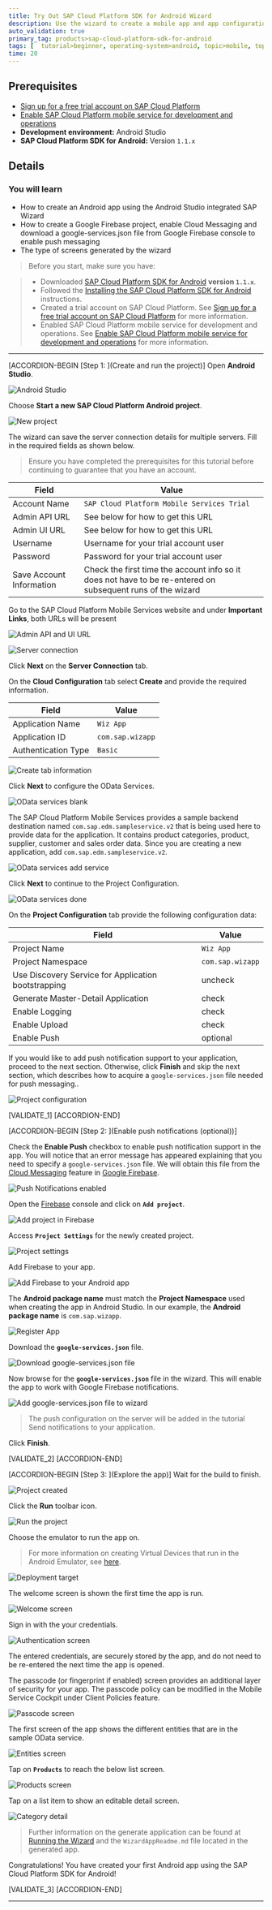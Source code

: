 ```yaml
---
title: Try Out SAP Cloud Platform SDK for Android Wizard
description: Use the wizard to create a mobile app and app configuration that makes use of features of the SAP Cloud Platform Mobile Services.
auto_validation: true
primary_tag: products>sap-cloud-platform-sdk-for-android
tags: [  tutorial>beginner, operating-system>android, topic>mobile, topic>odata, products>sap-cloud-platform-sdk-for-android, products>sap-cloud-platform ]
time: 20
---
```


## Prerequisites  
- [Sign up for a free trial account on SAP Cloud Platform](https://developers.sap.com/tutorials/hcp-create-trial-account.html)
- [Enable SAP Cloud Platform mobile service for development and operations](https://developers.sap.com/tutorials/fiori-ios-hcpms-setup.html)
- **Development environment:** Android Studio
- **SAP Cloud Platform SDK for Android:** Version `1.1.x`

## Details
### You will learn  
- How to create an Android app using the Android Studio integrated SAP Wizard
- How to create a Google Firebase project, enable Cloud Messaging and download a google-services.json file from Google Firebase console to enable push messaging
- The type of screens generated by the wizard

> Before you start, make sure you have:

> - Downloaded <a target="_blank" href="https://www.sap.com/developer/trials-downloads/additional-downloads/sap-cloud-platform-sdk-for-android-15508.html">SAP Cloud Platform SDK for Android</a> **version `1.1.x`**.
> - Followed the <a target="_blank" href="https://help.sap.com/doc/c2d571df73104f72b9f1b73e06c5609a/Latest/en-US/docs/user-guide/getting-started/installing.html">Installing the SAP Cloud Platform SDK for Android</a> instructions.
> - Created a trial account on SAP Cloud Platform. See [Sign up for a free trial account on SAP Cloud Platform](https://developers.sap.com/tutorials/hcp-create-trial-account.html) for more information.
> - Enabled SAP Cloud Platform mobile service for development and operations. See [Enable SAP Cloud Platform mobile service for development and operations](https://developers.sap.com/tutorials/fiori-ios-hcpms-setup.html) for more information.

---

[ACCORDION-BEGIN [Step 1: ](Create and run the project)]
Open **Android Studio**.

![Android Studio](android-studio.png)


Choose **Start a new SAP Cloud Platform Android project**.

![New project](new-project.png)


The wizard can save the server connection details for multiple servers. Fill in the required fields as shown below.
>Ensure you have completed the prerequisites for this tutorial before continuing to guarantee that you have an account.

| Field | Value |
|----|----|
| Account Name | `SAP Cloud Platform Mobile Services Trial` |
| Admin API URL | See below for how to get this URL |
| Admin UI URL | See below for how to get this URL |
| Username | Username for your trial account user |
| Password | Password for your trial account user |
| Save Account Information | Check the first time the account info so it does not have to be re-entered on subsequent runs of the wizard |

Go to the SAP Cloud Platform Mobile Services website and under **Important Links**, both URLs will be present

![Admin API and UI URL](admin-url.png)

![Server connection](server-connection.png)

Click **Next** on the **Server Connection** tab.


On the **Cloud Configuration** tab select **Create** and provide the required information.

| Field | Value |
|----|----|
| Application Name | `Wiz App` |
| Application ID | `com.sap.wizapp` |
| Authentication Type | `Basic` |

![Create tab information](create-application-wizard.png)

Click **Next** to configure the OData Services.


![OData services blank](odata-services-blank.png)

The SAP Cloud Platform Mobile Services provides a sample backend destination named `com.sap.edm.sampleservice.v2` that is being used here to provide data for the application. It contains product categories, product, supplier, customer and sales order data. Since you are creating a new application, add `com.sap.edm.sampleservice.v2`.

![OData services add service](odata-services-add.png)

Click **Next** to continue to the Project Configuration.

![OData services done](odata-services.png)


On the **Project Configuration** tab provide the following configuration data:

| Field | Value |
|----|----|
| Project Name | `Wiz App` |
| Project Namespace | `com.sap.wizapp` |
| Use Discovery Service for Application bootstrapping | uncheck |
| Generate Master-Detail Application | check |
| Enable Logging | check |
| Enable Upload | check |
| Enable Push | optional |

If you would like to add push notification support to your application, proceed to the next section. Otherwise, click **Finish** and skip the next section, which describes how to acquire a `google-services.json` file needed for push messaging..

![Project configuration](project-configuration.png)

[VALIDATE_1]
[ACCORDION-END]

[ACCORDION-BEGIN [Step 2: ](Enable push notifications (optional))]

Check the **Enable Push** checkbox to enable push notification support in the app. You will notice that an error message has appeared explaining that you need to specify a `google-services.json` file. We will obtain this file from the <a target="_blank" href="https://firebase.google.com/docs/cloud-messaging/">Cloud Messaging</a> feature in <a target="_blank" href="https://firebase.google.com/">Google Firebase</a>.

![Push Notifications enabled](push-notification-checkbox-enabled.png)


Open the <a target="_blank" href="https://console.firebase.google.com/">Firebase</a> console and click on **`Add project`**.

![Add project in Firebase](firebase-add-project.png)

Access **`Project Settings`** for the newly created project.  

![Project settings](firebase-project-settings.png)


Add Firebase to your app.

![Add Firebase to your Android app](add-firebase-to-android.png)


The **Android package name** must match the **Project Namespace** used when creating the app in Android Studio. In our example, the **Android package name** is `com.sap.wizapp`.

![Register App](firebase-register-app.png)


Download the **`google-services.json`** file.

![Download google-services.json file](download-google-services-button.png)


Now browse for the **`google-services.json`** file in the wizard. This will enable the app to work with Google Firebase notifications.

![Add google-services.json file to wizard](wizard-google-services-added.png)

>The push configuration on the server will be added in the tutorial Send notifications to your application.


Click **Finish**.

[VALIDATE_2]
[ACCORDION-END]

[ACCORDION-BEGIN [Step 3: ](Explore the app)]
Wait for the build to finish.  

![Project created](project-created.png)

Click the **Run** toolbar icon.

![Run the project](run.png)


Choose the emulator to run the app on.  
>For more information on creating Virtual Devices that run in the Android Emulator, see <a href="https://developer.android.com/studio/run/managing-avds">here</a>.

![Deployment target](choose-emulator.png)


The welcome screen is shown the first time the app is run.

![Welcome screen](welcome-screen.png)


Sign in with the your credentials.

![Authentication screen](authentication-screen.png)


The entered credentials, are securely stored by the app, and do not need to be re-entered the next time the app is opened.

The passcode (or fingerprint if enabled) screen provides an additional layer of security for your app.  The passcode policy can be modified in the Mobile Service Cockpit under Client Policies feature.

![Passcode screen](create-passcode.png)


The first screen of the app shows the different entities that are in the sample OData service.

![Entities screen](entities-screen.png)


Tap on **`Products`** to reach the below list screen.

![Products screen](products-screen.png)


Tap on a list item to show an editable detail screen.

![Category detail](product-detail.png)

>Further information on the generate application can be found at <a target="_blank" href="https://help.sap.com/doc/c2d571df73104f72b9f1b73e06c5609a/Latest/en-US/docs/user-guide/getting-started/creating_an_app.html">Running the Wizard</a> and the `WizardAppReadme.md` file located in the generated app.


Congratulations!  You have created your first Android app using the SAP Cloud Platform SDK for Android!

[VALIDATE_3]
[ACCORDION-END]

---
